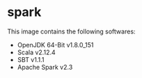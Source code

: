 # spark

This image contains the following softwares:

* OpenJDK 64-Bit v1.8.0_151
* Scala v2.12.4
* SBT v1.1.1
* Apache Spark v2.3